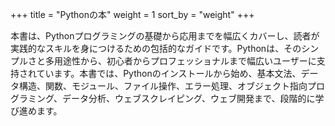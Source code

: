 +++
title = "Pythonの本"
weight = 1
sort_by = "weight"
+++

本書は、Pythonプログラミングの基礎から応用までを幅広くカバーし、読者が実践的なスキルを身につけるための包括的なガイドです。Pythonは、そのシンプルさと多用途性から、初心者からプロフェッショナルまで幅広いユーザーに支持されています。本書では、Pythonのインストールから始め、基本文法、データ構造、関数、モジュール、ファイル操作、エラー処理、オブジェクト指向プログラミング、データ分析、ウェブスクレイピング、ウェブ開発まで、段階的に学び進めます。
